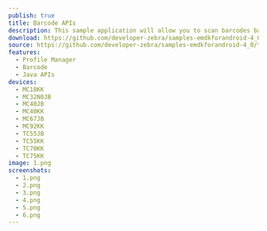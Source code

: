 ```yaml
---
publish: true
title: Barcode APIs
description: This sample application will allow you to scan barcodes based on selected scanner device, trigger type and a few decoder Decoder Params.
download: https://github.com/developer-zebra/samples-emdkforandroid-4_0/archive/BarcodeSample1.zip
source: https://github.com/developer-zebra/samples-emdkforandroid-4_0/tree/BarcodeSample1
features: 
  - Profile Manager
  - Barcode
  - Java APIs
devices: 
  - MC18KK
  - MC32N0JB
  - MC40JB
  - MC40KK
  - MC67JB
  - MC92KK
  - TC55JB
  - TC55KK
  - TC70KK
  - TC75KK
image: 1.png
screenshots: 
  - 1.png
  - 2.png
  - 3.png
  - 4.png
  - 5.png
  - 6.png
---
```


